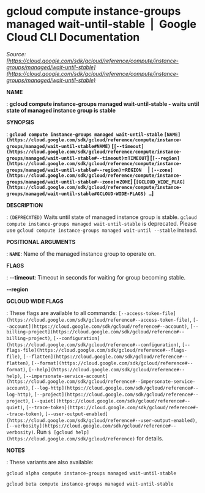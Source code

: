 # gcloud compute instance-groups managed wait-until-stable  |  Google Cloud CLI Documentation

*Source: [https://cloud.google.com/sdk/gcloud/reference/compute/instance-groups/managed/wait-until-stable](https://cloud.google.com/sdk/gcloud/reference/compute/instance-groups/managed/wait-until-stable)*

**NAME**

: **gcloud compute instance-groups managed wait-until-stable - waits until state of managed instance group is stable**

**SYNOPSIS**

: **`gcloud compute instance-groups managed wait-until-stable` `[NAME](https://cloud.google.com/sdk/gcloud/reference/compute/instance-groups/managed/wait-until-stable#NAME)` [`[--timeout](https://cloud.google.com/sdk/gcloud/reference/compute/instance-groups/managed/wait-until-stable#--timeout)`=`TIMEOUT`] [`[--region](https://cloud.google.com/sdk/gcloud/reference/compute/instance-groups/managed/wait-until-stable#--region)`=`REGION`     | `[--zone](https://cloud.google.com/sdk/gcloud/reference/compute/instance-groups/managed/wait-until-stable#--zone)`=`ZONE`] [`[GCLOUD_WIDE_FLAG](https://cloud.google.com/sdk/gcloud/reference/compute/instance-groups/managed/wait-until-stable#GCLOUD-WIDE-FLAGS) …`]**

**DESCRIPTION**

: `(DEPRECATED)` Waits until state of managed instance group is stable.
`gcloud compute instance-groups managed wait-until-stable` is
deprecated. Please use `gcloud compute instance-groups managed wait-until
--stable` instead.

**POSITIONAL ARGUMENTS**

: **`NAME`**:
Name of the managed instance group to operate on.

**FLAGS**

: **--timeout**:
Timeout in seconds for waiting for group becoming stable.

**--region**

**GCLOUD WIDE FLAGS**

: These flags are available to all commands: `[--access-token-file](https://cloud.google.com/sdk/gcloud/reference#--access-token-file)`,
`[--account](https://cloud.google.com/sdk/gcloud/reference#--account)`, `[--billing-project](https://cloud.google.com/sdk/gcloud/reference#--billing-project)`,
`[--configuration](https://cloud.google.com/sdk/gcloud/reference#--configuration)`,
`[--flags-file](https://cloud.google.com/sdk/gcloud/reference#--flags-file)`,
`[--flatten](https://cloud.google.com/sdk/gcloud/reference#--flatten)`, `[--format](https://cloud.google.com/sdk/gcloud/reference#--format)`, `[--help](https://cloud.google.com/sdk/gcloud/reference#--help)`, `[--impersonate-service-account](https://cloud.google.com/sdk/gcloud/reference#--impersonate-service-account)`,
`[--log-http](https://cloud.google.com/sdk/gcloud/reference#--log-http)`,
`[--project](https://cloud.google.com/sdk/gcloud/reference#--project)`, `[--quiet](https://cloud.google.com/sdk/gcloud/reference#--quiet)`, `[--trace-token](https://cloud.google.com/sdk/gcloud/reference#--trace-token)`, `[--user-output-enabled](https://cloud.google.com/sdk/gcloud/reference#--user-output-enabled)`,
`[--verbosity](https://cloud.google.com/sdk/gcloud/reference#--verbosity)`.
Run `$ [gcloud help](https://cloud.google.com/sdk/gcloud/reference)` for details.

**NOTES**

: These variants are also available:

```
gcloud alpha compute instance-groups managed wait-until-stable
```

```
gcloud beta compute instance-groups managed wait-until-stable
```
